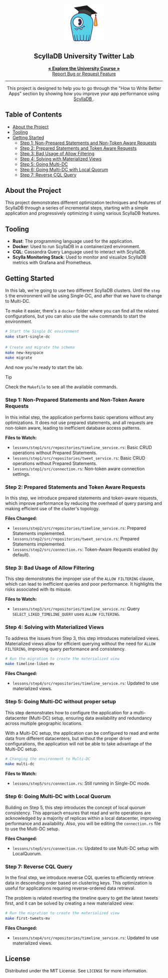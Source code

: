 <p align="center">
  <p align="center">
  <img src=".github/images/scylla-university.png" alt="Logo" width="120">
  </p>
  <h2 align="center"> ScyllaDB University Twitter Lab </h2>

  <p align="center">
    <a href="https://university.scylladb.com/courses/data-modeling/lessons/how-to-write-better-apps/">
        <strong>« Explore the University Course »</strong>
    </a>
    <br />
    <a href="https://github.com/scylladb/scylla-cloud-getting-started/issues/new">Report Bug or Request Feature</a>
  </p>
</p>
<hr>

<center>
This project is designed to help you to go through the  "How to Write Better Apps" section by showing how you improve your app performance using <a href="https://github.com/scylladb/scylladb"> ScyllaDB </a> .
</center>

## Table of Contents

- [About the Project](#about-the-project)
- [Tooling](#tooling)
- [Getting Started](#getting-started)
    - [Step 1: Non-Prepared Statements and Non-Token Aware Requests](#step-1-non-optimized-app)
    - [Step 2: Prepared Statements and Token Aware Requests](#step-2-optimized-app)
    - [Step 3: Bad Usage of Allow Filtering](#step-3-bad-usage-of-allow-filtering)
    - [Step 4: Solving with Materialized Views](#step-4-solving-with-materialized-views)
    - [Step 5: Going Multi-DC](#step-5-going-multi-dc)
    - [Step 6: Going Multi-DC with Local Quorum](#step-6-going-multi-dc-with-local-quorum)
    - [Step 7: Reverse CQL Query](#step-7-reverse-cql-query)

## About the Project

This project demonstrates different optimization techniques and features of ScyllaDB through a series of incremental
steps, starting with a simple application and progressively optimizing it using various ScyllaDB features.

## Tooling

- **Rust**: The programming language used for the application.
- **Docker**: Used to run ScyllaDB in a containerized environment.
- **CQL**: Cassandra Query Language used to interact with ScyllaDB.
- **Scylla Monitoring Stack**: Used to monitor and visualize ScyllaDB metrics with Grafana and Prometheus.

## Getting Started

In this lab, we're going to use two different ScyllaDB clusters. Until the `step 5` the environment will be using
Single-DC, and after that we have to change to Multi-DC.

To make it easier, there's a `docker` folder where you can find all the related configurations, but you can also use the
`make` commands to start the environment.

```bash
# Start the Single DC environment
make start-single-dc

# Create and migrate the schema
make new-keyspace
make migrate
```

And now you're ready to start the lab.

> [!TIP]
> Check the `Makefile` to see all the available commands.

### Step 1: Non-Prepared Statements and Non-Token Aware Requests

In this initial step, the application performs basic operations without any optimizations. It does not use prepared
statements, and all requests are non-token aware, leading to inefficient database access patterns.

**Files to Watch:**

- `lessons/step1/src/repositories/timeline_service.rs`: Basic CRUD operations without Prepared Statements.
- `lessons/step1/src/repositories/tweet_service.rs`: Basic CRUD operations without Prepared Statements.
- `lessons/step1/src/connection.rs`: Non-token aware connection settings.

### Step 2: Prepared Statements and Token Aware Requests

In this step, we introduce prepared statements and token-aware requests, which improve performance by reducing the
overhead of query parsing and making efficient use of the cluster's topology.

**Files Changed:**

- `lessons/step2/src/repositories/timeline_service.rs`: Prepared Statements implemented.
- `lessons/step2/src/repositories/tweet_service.rs`: Prepared Statements implemented.
- `lessons/step2/src/connection.rs`: Token-Aware Requests enabled (by default).

### Step 3: Bad Usage of Allow Filtering

This step demonstrates the improper use of the `ALLOW FILTERING` clause, which can lead to inefficient queries and poor
performance. It highlights the risks associated with its misuse.

**Files to Watch:**

- `lessons/step3/src/repositories/timeline_service.rs`: Query `SELECT_LIKED_TIMELINE_QUERY` uses `ALLOW FILTERING`.

### Step 4: Solving with Materialized Views

To address the issues from Step 3, this step introduces materialized views. Materialized views allow for efficient
querying without the need for `ALLOW FILTERING`, improving query performance and consistency.

```sh
# Run the migration to create the materialized view
make timeline-liked-mv
```

**Files Changed:**

- `lessons/step4/src/repositories/timeline_service.rs`: Updated to use materialized views.

### Step 5: Going Multi-DC without proper setup

This step demonstrates how to configure the application for a multi-datacenter (Multi-DC) setup, ensuring data
availability and redundancy across multiple geographic locations.

With a Multi-DC setup, the application can be configured to read and write data from different datacenters, but without
the proper driver configurations, the application will not be able to take advantage of the Multi-DC setup.

```sh
# Changing the environment to Multi-DC 
make multi-dc
```

**Files to Watch:**

- `lessons/step5/src/connection.rs`: Still running in Single-DC mode.

### Step 6: Going Multi-DC with Local Quorum

Building on Step 5, this step introduces the concept of local quorum consistency. This approach ensures that read and
write operations are acknowledged by a majority of replicas within a local datacenter, improving performance and
availability. Also, you will be editing the `connection.rs` file to use the Multi-DC setup.

**Files Changed:**

- `lessons/step5/src/connection.rs`: Updated to use Multi-DC setup with LocalQuorum.

### Step 7: Reverse CQL Query

In the final step, we introduce reverse CQL queries to efficiently retrieve data in descending order based on clustering
keys. This optimization is useful for applications requiring reverse-ordered data retrieval.

The problem is related reverting the timeline query to get the latest tweets first, and it can be solved by creating a
new materialized view:

```sh 
# Run the migration to create the materialized view
make first-tweets-mv
```

**Files Changed:**

- `lessons/step4/src/repositories/timeline_service.rs`: Updated to use materialized views.

## License

Distributed under the MIT License. See `LICENSE` for more information.
